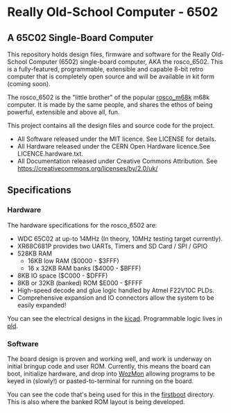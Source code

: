 # Really Old-School Computer - 6502
## A 65C02 Single-Board Computer

This repository holds design files, firmware and software for the Really Old-School Computer 
(6502) single-board computer, AKA the rosco_6502. This is a fully-featured, programmable,
extensible and capable 8-bit retro computer that is completely open source  and will be
available in kit form (coming soon).

The rosco_6502 is the "little brother" of the popular [rosco_m68k](https://github.com/rosco-m68k)
m68k computer. It is made by the same people, and shares the ethos of being powerful, extensible
and above all, fun.

This project contains all the design files and source code for the project. 

* All Software released under the MIT licence. See LICENSE for details.
* All Hardware released under the CERN Open Hardware licence.See LICENCE.hardware.txt.
* All Documentation released under Creative Commons Attribution. See https://creativecommons.org/licenses/by/2.0/uk/

## Specifications

### Hardware

The hardware specifications for the rosco_6502 are:

* WDC 65C02 at up-to 14MHz (In theory, 10MHz testing target currently).
* XR68C681P provides two UARTs, Timers and SD Card / SPI / GPIO
* 528KB RAM 
    * 16KB low RAM ($0000 - $3FFF)
    * 16 x 32KB RAM banks ($4000 - $BFFF) 
* 8KB IO space ($C000 - $DFFF)
* 8KB or 32KB (banked) ROM $E000 - $FFFF
* High-speed decode and glue logic handled by Atmel F22V10C PLDs.
* Comprehensive expansion and IO connectors allow the system to be easily expanded!

You can see the electrical designs in the [kicad](design/kicad). Programmable logic lives in [pld](code/pld).

### Software

The board design is proven and working well, and work is underway on 
initial bringup code and user ROM. Currently, this means the board can
boot, initialize hardware, and drop into [WozMon](http://jefftranter.blogspot.com/2012/05/woz-mon.html)
allowing programs to be keyed in (slowly!) or pasted-to-terminal 
for running on the board.

You can see the code that's being used for this in the [firstboot](code/firmware/firstboot) 
directory. This is also where the banked ROM layout is being developed.


